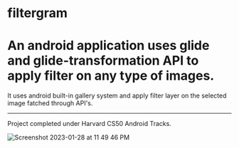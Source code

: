 # filtergram
# An android application uses glide and glide-transformation API to apply filter on any type of images. 


It uses android built-in gallery system and apply filter layer on the selected image fatched through API's. 



* ** ** ** ** ** ** ** ** ** ** ** ** ** ** ** ** ** *
Project completed under Harvard CS50 Android Tracks.


![Screenshot 2023-01-28 at 11 49 46 PM](https://user-images.githubusercontent.com/96854429/215284497-1f7628c8-5af7-4ad2-ba54-cd589eca7792.png)
